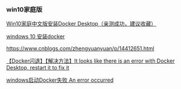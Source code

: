 ### win10家庭版

[Win10家庭中文版安装Docker Desktop（亲测成功，建议收藏）](https://blog.csdn.net/qq_45590494/article/details/114760564#:~:text=Win10%E5%AE%B6%E5%BA%AD%E4%B8%AD%E6%96%87%E7%89%88%E5%AE%89%E8%A3%85Docker%20Desktop%EF%BC%88%E4%BA%B2%E6%B5%8B%E6%88%90%E5%8A%9F%EF%BC%8C%E5%BB%BA%E8%AE%AE%E6%94%B6%E8%97%8F%EF%BC%89%201%201.%20%E6%B7%BB%E5%8A%A0Hyper-V%20%E6%88%91%E4%BA%86%E8%A7%A3%E5%88%B0%EF%BC%8C%E5%AF%B9%E6%93%8D%E4%BD%9C%E7%B3%BB%E7%BB%9F%E6%9C%89%E8%A6%81%E6%B1%82%E6%98%AF%E5%9B%A0%E4%B8%BA%EF%BC%9A%20%E5%8F%AA%E6%9C%89Win10%20%E4%B8%93%E4%B8%9A%E7%89%88%E3%80%81%E4%BC%81%E4%B8%9A%E7%89%88%E6%88%96%E6%95%99%E8%82%B2%E7%89%88%E6%89%8D%E8%87%AA%E5%B8%A6Hyper-V%EF%BC%8C%E8%80%8C%E5%AE%B6%E5%BA%AD%E4%B8%AD%E6%96%87%E7%89%88%E6%B2%A1%E6%9C%89,6%206.%20%E5%90%8E%E7%BB%AD%E5%B7%A5%E4%BD%9C%20...%207%207.%20%E6%B5%8B%E8%AF%95%E4%BD%BF%E7%94%A8%EF%BC%9A%E6%90%AD%E5%BB%BANginx%E6%9C%8D%E5%8A%A1%E5%99%A8%20)



[windows 10 安装docker](https://zhuanlan.zhihu.com/p/397311465)



https://www.cnblogs.com/zhengyuanyuan/p/14412651.html



[【Docker闪退】【解决方法】It looks like there is an error with Docker Desktop, restart it to fix it](https://blog.csdn.net/baidu_30506559/article/details/125838506)



[windows启动Docker失败 An error occurred](https://blog.csdn.net/qq_34033853/article/details/110246866)